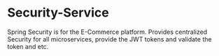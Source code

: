 # Security-Service
Spring Security is for the E-Commerce platform. Provides centralized Security for all microservices, provide the JWT tokens and validate the token and etc.
